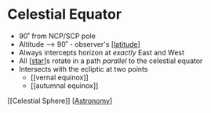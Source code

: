 # Celestial Equator

- 90˚ from NCP/SCP pole
- Altitude --> 90˚ - observer's [[latitude]]
- Always intercepts horizon at _exactly_ East and West
- All [[star]]s rotate in a path _parallel_ to the celestial equator
- Intersects with the ecliptic at two points
  - [[vernal equinox]]
  - [[autumnal equinox]]

[[Celestial Sphere]] [[Astronomy]]

[//begin]: # "Autogenerated link references for markdown compatibility"
[latitude]: latitude "Latitude"
[star]: star "Star"
[vernal-equinox]: vernal-equinox "Vernal (Spring) Equinox"
[autumnal-equinox]: autumnal-equinox "Autumnal (Fall) Equinox"
[celestial-sphere]: celestial-sphere "Celestial Sphere"
[astronomy]: astronomy "Astronomy"
[//end]: # "Autogenerated link references"